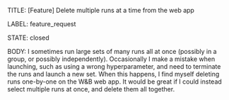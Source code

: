 TITLE:
[Feature] Delete multiple runs at a time from the web app

LABEL:
feature_request

STATE:
closed

BODY:
I sometimes run large sets of many runs all at once (possibly in a group, or possibly independently). Occasionally I make a mistake when launching, such as using a wrong hyperparameter, and need to terminate the runs and launch a new set. When this happens, I find myself deleting runs one-by-one on the W&B web app. It would be great if I could instead select multiple runs at once, and delete them all together.

